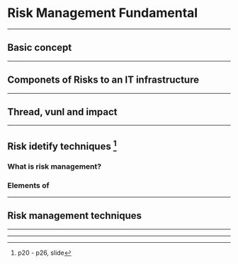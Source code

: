 # Risk Management Fundamental
---

## Basic concept

---
## Componets of Risks to an IT infrastructure

---
## Thread, vunl and impact

---
## Risk idetify techniques [^1]
### What is risk management?

### Elements of 

---
## Risk management techniques

---
---
[^1]: p20 - p26, slide
